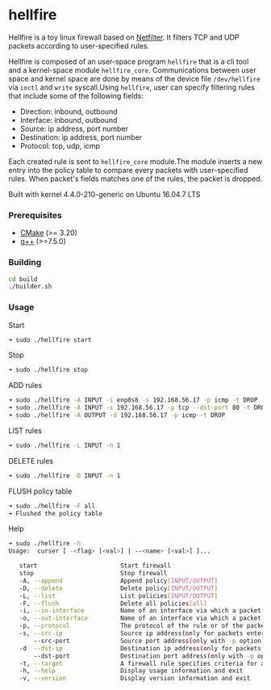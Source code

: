 # hellfire
Hellfire is a toy linux firewall based on [Netfilter](https://www.netfilter.org "The netfilter.org project").
It filters TCP and UDP packets according to user-specified rules.

Hellfire is composed of an user-space program `hellfire` that is a cli tool and a kernel-space module
`hellfire_core`. Communications between user space and kernel space are done by means of
the device file `/dev/hellfire` via `ioctl` and `write` syscall.Using `hellfire`, user can specify filtering rules
that include some of the following fields:
+ Direction: inbound, outbound
+ Interface: inbound, outbound
+ Source: ip address, port number
+ Destination: ip address, port number
+ Protocol: tcp, udp, icmp

Each created rule is sent to `hellfire_core` module.The module inserts a new entry
into the policy table to compare every packets with user-specified rules. 
When packet's fields matches one of the rules, the packet is dropped.

Built with kernel 4.4.0-210-generic on Ubuntu 16.04.7 LTS
### Prerequisites
+ [CMake](http://www.cmake.org "CMake project page") (>= 3.20)
+ [g++](https://gcc.gnu.org "GCC, the GNU Compiler Collection") (>=7.5.0)

### Building
```bash
cd build
./builder.sh
```

### Usage
Start
```bash
➜ sudo ./hellfire start
```
Stop
```bash
➜ sudo ./hellfire stop
```
ADD rules
```bash
➜ sudo ./hellfire -A INPUT -i enp0s8 -s 192.168.56.17 -p icmp -t DROP
➜ sudo ./hellfire -A INPUT -s 192.168.56.17 -p tcp --dst-port 80 -t DROP
➜ sudo ./hellfire -A OUTPUT -d 192.168.56.17 -p icmp -t DROP
```
LIST rules
```bash
➜ sudo ./hellfire -L INPUT -n 1
```
DELETE rules
```bash
➜ sudo ./hellfire -D INPUT -n 1
```
FLUSH policy table
```bash
➜ sudo ./hellfire -F all
➜ Flushed the policy table
```
Help
```bash
➜ sudo ./hellfire -h
Usage:  curser [ -<flag> [<val>] | --<name> [<val>] ]...

   start                       Start firewall
   stop                        Stop firewall
   -A, --append                Append policy[INPUT/OUTPUT]
   -D, --delete                Delete policy[INPUT/OUTPUT]
   -L, --list                  List policies[INPUT/OUTPUT]
   -F, --flush                 Delete all policies[all]
   -i, --in-interface          Name of an interface via which a packet was received (only for packets entering the INPUT)
   -o, --out-interface         Name of an interface via which a packet is going to be sent (only for packets entering OUTPUT)
   -p, --protocol              The protocol of the rule or of the packet to check
   -s, --src-ip                Source ip address(only for packets entering the INPUT)
       --src-port              Source port address(only with -p option[TCP/UDP])
   -d  --dst-ip                Destination ip address(only for packets entering OUTPUT)
       --dst-port              Destination port address(only with -p option[TCP/UDP])
   -t, --target                A firewall rule specifies criteria for a packet[ACCEPT/DROP]
   -h, --help                  Display usage information and exit
   -v, --version               Display version information and exit
```
